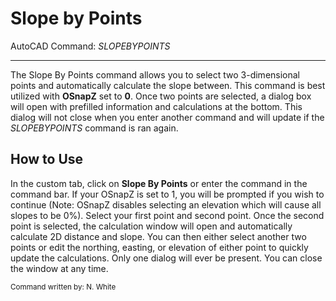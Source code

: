 # Slope by Points
AutoCAD Command: *SLOPEBYPOINTS*

---

The Slope By Points command allows you to select two 3-dimensional points and automatically calculate the slope between. This command is best utilized with **OSnapZ** set to **0**. Once two points are selected, a dialog box will open with prefilled information and calculations at the bottom. This dialog will not close when you enter another command and will update if the *SLOPEBYPOINTS* command is ran again.

## How to Use
In the custom tab, click on **Slope By Points** or enter the command in the command bar. If your OSnapZ is set to 1, you will be prompted if you wish to continue (Note: OSnapZ disables selecting an elevation which will cause all slopes to be 0%). Select your first point and second point. Once the second point is selected, the calculation window will open and automatically calculate 2D distance and slope. You can then either select another two points or edit the northing, easting, or elevation of either point to quickly update the calculations. Only one dialog will ever be present. You can close the window at any time.

<small>Command written by: N. White</small>
